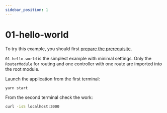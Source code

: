 ```yaml
---
sidebar_position: 1
---
```


# 01-hello-world

To try this example, you should first [prepare the prerequisite][1].

`01-hello-world` is the simplest example with minimal settings. Only the `RouterModule` for routing and one controller with one route are imported into the root module.

Launch the application from the first terminal:

```bash
yarn start
```

From the second terminal check the work:

```bash
curl -isS localhost:3000
```

[1]: /examples/prerequisite
